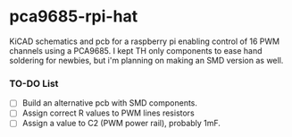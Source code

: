 # pca9685-rpi-hat
KiCAD schematics and pcb for a raspberry pi enabling control of 16 PWM channels using a PCA9685.
I kept TH only components to ease hand soldering for newbies, but i'm planning on making an SMD version as well.

### TO-DO List

- [ ] Build an alternative pcb with SMD components.
- [ ] Assign correct R values to PWM lines resistors
- [ ] Assign a value to C2 (PWM power rail), probably 1mF.
